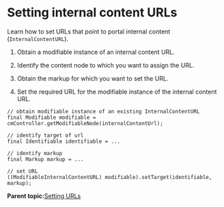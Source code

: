 # Setting internal content URLs 

Learn how to set URLs that point to portal internal content \(`InternalContentURL`\).

1.  Obtain a modifiable instance of an internal content URL.

2.  Identify the content node to which you want to assign the URL.

3.  Obtain the markup for which you want to set the URL.

4.  Set the required URL for the modifiable instance of the internal content URL.


```
// obtain modifiable instance of an existing InternalContentURL
final Modifiable modifiable = cmController.getModifiableNode(internalContentUrl);

// identify target of url
final Identifiable identifiable = ...

// identify markup
final Markup markup = ...

// set URL
((ModifiableInternalContentURL) modifiable).setTarget(identifiable, markup);
```

**Parent topic:**[Setting URLs ](../dev/ctrlrapit_set_url.md)

